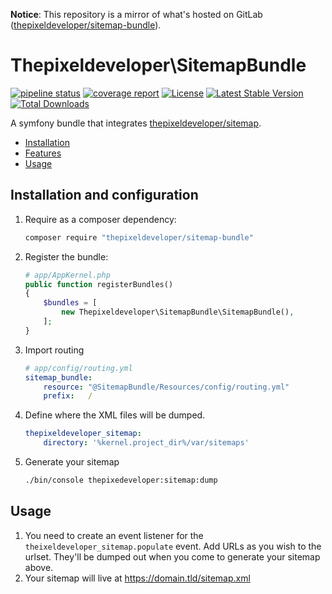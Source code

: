 **Notice**: This repository is a mirror of what's hosted on GitLab ([thepixeldeveloper/sitemap-bundle](https://gitlab.com/thepixeldeveloper/sitemap-bundle/)).

# Thepixeldeveloper\SitemapBundle

[![pipeline status](https://www.devkit.net/thepixeldeveloper/sitemap-bundle/badges/master/pipeline.svg)](https://www.devkit.net/thepixeldeveloper/sitemap-bundle/commits/master)
[![coverage report](https://www.devkit.net/thepixeldeveloper/sitemap-bundle/badges/master/coverage.svg)](https://www.devkit.net/thepixeldeveloper/sitemap-bundle/commits/master)
[![License](https://poser.pugx.org/thepixeldeveloper/sitemap-bundle/license)](https://packagist.org/packages/thepixeldeveloper/sitemap-bundle)
[![Latest Stable Version](https://poser.pugx.org/thepixeldeveloper/sitemap-bundle/v/stable)](https://packagist.org/packages/thepixeldeveloper/sitemap-bundle)
[![Total Downloads](https://poser.pugx.org/thepixeldeveloper/sitemap-bundle/downloads)](https://packagist.org/packages/thepixeldeveloper/sitemap-bundle)

A symfony bundle that integrates [thepixeldeveloper/sitemap](https://gitlab.com/thepixeldeveloper/sitemap-bundle/).

* [Installation](#installation)
* [Features](#features)
* [Usage](#usage)

## Installation and configuration

1. Require as a composer dependency:

    ``` bash
    composer require "thepixeldeveloper/sitemap-bundle"
    ```

2. Register the bundle:

    ``` php
    # app/AppKernel.php
    public function registerBundles()
    {
        $bundles = [
            new Thepixeldeveloper\SitemapBundle\SitemapBundle(),
        ];
    }
    ```

3. Import routing

    ``` yaml
    # app/config/routing.yml
    sitemap_bundle:
        resource: "@SitemapBundle/Resources/config/routing.yml"
        prefix:   /
    ```

4. Define where the XML files will be dumped.

    ``` yaml
    thepixeldeveloper_sitemap:
        directory: '%kernel.project_dir%/var/sitemaps'
    ```

5. Generate your sitemap

    ``` bash
    ./bin/console thepixedeveloper:sitemap:dump
    ```

## Usage

1. You need to create an event listener for the `theixeldeveloper_sitemap.populate` event. Add URLs as you wish to the urlset. They'll
be dumped out when you come to generate your sitemap above.
2. Your sitemap will live at https://domain.tld/sitemap.xml
